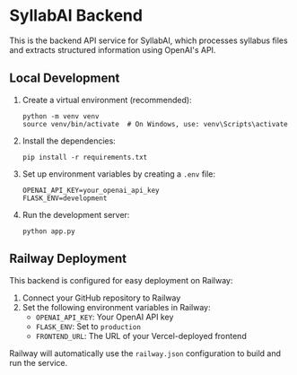# SyllabAI Backend

This is the backend API service for SyllabAI, which processes syllabus files and extracts structured information using OpenAI's API.

## Local Development

1. Create a virtual environment (recommended):
   ```
   python -m venv venv
   source venv/bin/activate  # On Windows, use: venv\Scripts\activate
   ```

2. Install the dependencies:
   ```
   pip install -r requirements.txt
   ```

3. Set up environment variables by creating a `.env` file:
   ```
   OPENAI_API_KEY=your_openai_api_key
   FLASK_ENV=development
   ```

4. Run the development server:
   ```
   python app.py
   ```

## Railway Deployment

This backend is configured for easy deployment on Railway:

1. Connect your GitHub repository to Railway
2. Set the following environment variables in Railway:
   - `OPENAI_API_KEY`: Your OpenAI API key
   - `FLASK_ENV`: Set to `production`
   - `FRONTEND_URL`: The URL of your Vercel-deployed frontend

Railway will automatically use the `railway.json` configuration to build and run the service. 